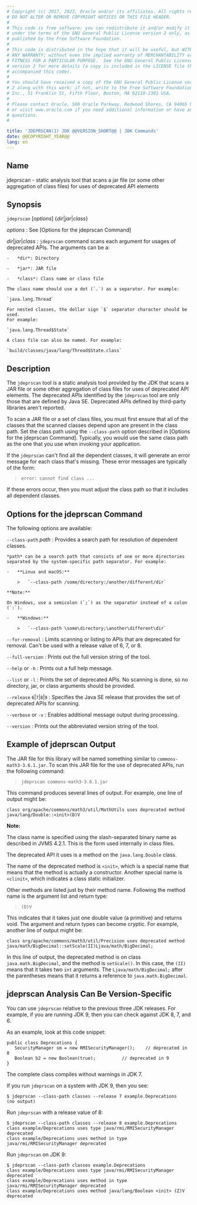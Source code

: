 ```yaml
---
# Copyright (c) 2017, 2023, Oracle and/or its affiliates. All rights reserved.
# DO NOT ALTER OR REMOVE COPYRIGHT NOTICES OR THIS FILE HEADER.
#
# This code is free software; you can redistribute it and/or modify it
# under the terms of the GNU General Public License version 2 only, as
# published by the Free Software Foundation.
#
# This code is distributed in the hope that it will be useful, but WITHOUT
# ANY WARRANTY; without even the implied warranty of MERCHANTABILITY or
# FITNESS FOR A PARTICULAR PURPOSE.  See the GNU General Public License
# version 2 for more details (a copy is included in the LICENSE file that
# accompanied this code).
#
# You should have received a copy of the GNU General Public License version
# 2 along with this work; if not, write to the Free Software Foundation,
# Inc., 51 Franklin St, Fifth Floor, Boston, MA 02110-1301 USA.
#
# Please contact Oracle, 500 Oracle Parkway, Redwood Shores, CA 94065 USA
# or visit www.oracle.com if you need additional information or have any
# questions.
#

title: 'JDEPRSCAN(1) JDK @@VERSION_SHORT@@ | JDK Commands'
date: @@COPYRIGHT_YEAR@@
lang: en
---
```


## Name

jdeprscan - static analysis tool that scans a jar file (or some other
aggregation of class files) for uses of deprecated API elements

## Synopsis

`jdeprscan` \[*options*\] {*dir*\|*jar*\|*class*}

*options*
:   See [Options for the jdeprscan Command]

*dir*\|*jar*\|*class*
:   `jdeprscan` command scans each argument for usages of deprecated APIs. The
    arguments can be a:

    -   *dir*: Directory

    -   *jar*: JAR file

    -   *class*: Class name or class file

    The class name should use a dot (`.`) as a separator. For example:

    `java.lang.Thread`

    For nested classes, the dollar sign `$` separator character should be used.
    For example:

    `java.lang.Thread$State`

    A class file can also be named. For example:

    `build/classes/java/lang/Thread$State.class`

## Description

The `jdeprscan` tool is a static analysis tool provided by the JDK that scans a
JAR file or some other aggregation of class files for uses of deprecated API
elements. The deprecated APIs identified by the `jdeprscan` tool are only those
that are defined by Java SE. Deprecated APIs defined by third-party libraries
aren't reported.

To scan a JAR file or a set of class files, you must first ensure that all of
the classes that the scanned classes depend upon are present in the class
path. Set the class path using the `--class-path` option described in [Options
for the jdeprscan Command]. Typically, you would use the same class path as
the one that you use when invoking your application.

If the `jdeprscan` can't find all the dependent classes, it will generate an
error message for each class that's missing. These error messages are typically
of the form:

>   `error: cannot find class ...`

If these errors occur, then you must adjust the class path so that it includes
all dependent classes.

## Options for the jdeprscan Command

The following options are available:

`--class-path` *path*
:   Provides a search path for resolution of dependent classes.

    *path* can be a search path that consists of one or more directories
    separated by the system-specific path separator. For example:

    -   **Linux and macOS:**

        >   `--class-path /some/directory:/another/different/dir`

    **Note:**

    On Windows, use a semicolon (`;`) as the separator instead of a colon
    (`:`).

    -   **Windows:**

        >   `--class-path \some\directory;\another\different\dir`

`--for-removal`
:   Limits scanning or listing to APIs that are deprecated for removal. Can't
    be used with a release value of 6, 7, or 8.

`--full-version`
:   Prints out the full version string of the tool.

`--help` or `-h`
:   Prints out a full help message.

`--list` or `-l`
:   Prints the set of deprecated APIs. No scanning is done, so no directory,
    jar, or class arguments should be provided.

`--release` `6`\|`7`\|`8`\|`9`
:   Specifies the Java SE release that provides the set of deprecated APIs for
    scanning.

`--verbose` or `-v`
:   Enables additional message output during processing.

`--version`
:   Prints out the abbreviated version string of the tool.

## Example of jdeprscan Output

The JAR file for this library will be named something similar to
`commons-math3-3.6.1.jar`. To scan this JAR file for the use of deprecated
APIs, run the following command:

>   `jdeprscan commons-math3-3.6.1.jar`

This command produces several lines of output. For example, one line of output
might be:

```
class org/apache/commons/math3/util/MathUtils uses deprecated method java/lang/Double::<init>(D)V
```

**Note:**

The class name is specified using the slash-separated binary name as described
in JVMS 4.2.1. This is the form used internally in class files.

The deprecated API it uses is a method on the `java.lang.Double` class.

The name of the deprecated method is `<init>`, which is a special name that
means that the method is actually a constructor. Another special name is
`<clinit>`, which indicates a class static initializer.

Other methods are listed just by their method name. Following the method name
is the argument list and return type:

>   `(D)V`

This indicates that it takes just one double value (a primitive) and returns
void. The argument and return types can become cryptic. For example, another
line of output might be:

```
class org/apache/commons/math3/util/Precision uses deprecated method java/math/BigDecimal::setScale(II)Ljava/math/BigDecimal;
```

In this line of output, the deprecated method is on class
`java.math.BigDecimal`, and the method is `setScale()`. In this case, the
`(II)` means that it takes two `int` arguments. The `Ljava/math/BigDecimal;`
after the parentheses means that it returns a reference to
`java.math.BigDecimal`.

## jdeprscan Analysis Can Be Version-Specific

You can use `jdeprscan` relative to the previous three JDK releases. For
example, if you are running JDK 9, then you can check against JDK 8, 7, and 6.

As an example, look at this code snippet:

```
public class Deprecations {
   SecurityManager sm = new RMISecurityManager();    // deprecated in 8
   Boolean b2 = new Boolean(true);          // deprecated in 9
}
```

The complete class compiles without warnings in JDK 7.

If you run `jdeprscan` on a system with JDK 9, then you see:

```
$ jdeprscan --class-path classes --release 7 example.Deprecations
(no output)
```

Run `jdeprscan` with a release value of 8:

```
$ jdeprscan --class-path classes --release 8 example.Deprecations
class example/Deprecations uses type java/rmi/RMISecurityManager deprecated
class example/Deprecations uses method in type java/rmi/RMISecurityManager deprecated
```

Run `jdeprscan` on JDK 9:

```
$ jdeprscan --class-path classes example.Deprecations
class example/Deprecations uses type java/rmi/RMISecurityManager deprecated
class example/Deprecations uses method in type java/rmi/RMISecurityManager deprecated
class example/Deprecations uses method java/lang/Boolean <init> (Z)V deprecated
```
